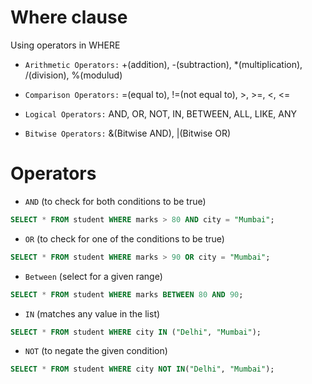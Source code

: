 # Where clause

Using operators in WHERE

- `Arithmetic Operators:` +(addition), -(subtraction), \*(multiplication), /(division), %(modulud)

- `Comparison Operators:` =(equal to), !=(not equal to), >, >=, <, <=

- `Logical Operators:` AND, OR, NOT, IN, BETWEEN, ALL, LIKE, ANY

- `Bitwise Operators:` &(Bitwise AND), |(Bitwise OR)

# Operators

- `AND` (to check for both conditions to be true)

```sql
SELECT * FROM student WHERE marks > 80 AND city = "Mumbai";
```

- `OR` (to check for one of the conditions to be true)

```sql
SELECT * FROM student WHERE marks > 90 OR city = "Mumbai";
```

- `Between` (select for a given range)

```sql
SELECT * FROM student WHERE marks BETWEEN 80 AND 90;
```

- `IN` (matches any value in the list)

```sql
SELECT * FROM student WHERE city IN ("Delhi", "Mumbai");
```

- `NOT` (to negate the given condition)

```sql
SELECT * FROM student WHERE city NOT IN("Delhi", "Mumbai");
```
